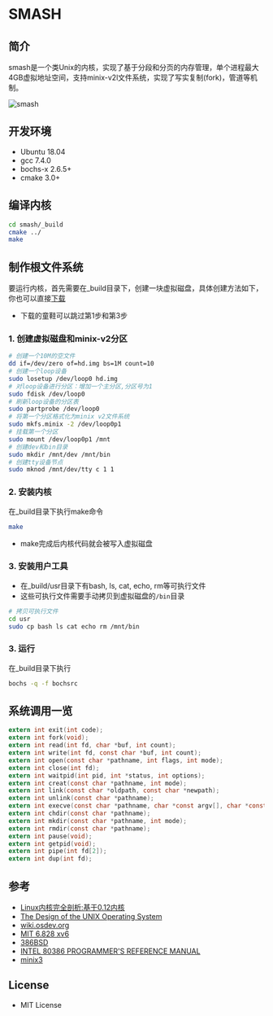 SMASH
=================
## 简介
smash是一个类Unix的内核，实现了基于分段和分页的内存管理，单个进程最大4GB虚拟地址空间，支持minix-v2l文件系统，实现了写实复制(fork)，管道等机制。

![smash](screenshot.gif)


## 开发环境
* Ubuntu 18.04
* gcc 7.4.0
* bochs-x 2.6.5+
* cmake 3.0+
## 编译内核
```sh
cd smash/_build
cmake ../
make
```
## 制作根文件系统
要运行内核，首先需要在_build目录下，创建一块虚拟磁盘，具体创建方法如下，你也可以直接[下载](https://pan.baidu.com/s/1w8Xrc3vILAlCCl2TACJGXg)
* 下载的童鞋可以跳过第1步和第3步
### 1. 创建虚拟磁盘和minix-v2分区
```sh
# 创建一个10M的空文件
dd if=/dev/zero of=hd.img bs=1M count=10
# 创建一个loop设备
sudo losetup /dev/loop0 hd.img
# 对loop设备进行分区：增加一个主分区,分区号为1
sudo fdisk /dev/loop0
# 刷新loop设备的分区表
sudo partprobe /dev/loop0
# 将第一个分区格式化为minix v2文件系统
sudo mkfs.minix -2 /dev/loop0p1
# 挂载第一个分区
sudo mount /dev/loop0p1 /mnt
# 创建dev和bin目录
sudo mkdir /mnt/dev /mnt/bin
# 创建tty设备节点
sudo mknod /mnt/dev/tty c 1 1
```
### 2. 安装内核
在_build目录下执行make命令
```sh
make
```
* make完成后内核代码就会被写入虚拟磁盘
### 3. 安装用户工具
* 在_build/usr目录下有bash, ls, cat, echo, rm等可执行文件
* 这些可执行文件需要手动拷贝到虚拟磁盘的`/bin`目录
```sh
# 拷贝可执行文件
cd usr
sudo cp bash ls cat echo rm /mnt/bin
```
### 3. 运行
在_build目录下执行
```sh
bochs -q -f bochsrc
```
## 系统调用一览
```c
extern int exit(int code);
extern int fork(void);
extern int read(int fd, char *buf, int count);
extern int write(int fd, const char *buf, int count);
extern int open(const char *pathname, int flags, int mode);
extern int close(int fd);
extern int waitpid(int pid, int *status, int options);
extern int creat(const char *pathname, int mode);
extern int link(const char *oldpath, const char *newpath);
extern int unlink(const char *pathname);
extern int execve(const char *pathname, char *const argv[], char *const envp[]);
extern int chdir(const char *pathname);
extern int mkdir(const char *pathname, int mode);
extern int rmdir(const char *pathname);
extern int pause(void);
extern int getpid(void);
extern int pipe(int fd[2]);
extern int dup(int fd);
```
## 参考
* [Linux内核完全剖析:基于0.12内核](https://book.douban.com/subject/3229243/)
* [The Design of the UNIX Operating System](https://book.douban.com/subject/1768601/)
* [wiki.osdev.org](http://wiki.osdev.org/Main_Page)
* [MIT 6.828 xv6](http://pdos.csail.mit.edu/6.828/2011/xv6.html)
* [386BSD](https://github.com/dspinellis/unix-history-repo)
* [INTEL 80386 PROGRAMMER'S REFERENCE MANUAL](https://css.csail.mit.edu/6.858/2014/readings/i386.pdf)
* [minix3](http://www.minix3.org/)
## License
* MIT License
